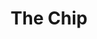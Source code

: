 ---
pid: lld2
title: The Chip
location_transcription: Near Penn
coordinates: "[-75.190614099835, 39.952549790569]"
zipcode: '19143'
gen_neighborhood: West Philadelphia
neighborhood: University City
outside_phl: 
age: '36'
age_range: 30-39
instagram: 
image_file_name: lld_2.jpg
proposal_transcription: |-
  Computer chip ?
  Commemorating early achievements in computing at Penn labs
topic: Technology
topic_summary: 0, 0
type: Other No Form
keywords_other: 
credit: 
image_labels: 
twitter: 
facebook: 
permalink: "/monuments/lld2/"
layout: item-page
---